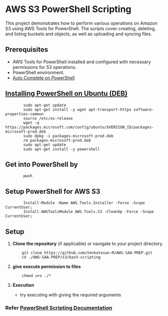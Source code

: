 # AWS S3 PowerShell Scripting

This project demonstrates how to perform various operations on Amazon S3 using AWS Tools for PowerShell. The scripts cover creating, deleting, and listing buckets and objects, as well as uploading and syncing files.

## Prerequisites

- AWS Tools for PowerShell installed and configured with necessary permissions for S3 operations.
- PowerShell environment.
- [Auto Complete on PowerShell](https://techcommunity.microsoft.com/t5/itops-talk-blog/autocomplete-in-powershell/ba-p/2604524)

## [Installing PowerShell on Ubuntu (DEB)](https://learn.microsoft.com/en-us/powershell/scripting/install/install-ubuntu?view=powershell-7.4)

```
        sudo apt-get update
        sudo apt-get install -y wget apt-transport-https software-properties-common
        source /etc/os-release
        wget -q https://packages.microsoft.com/config/ubuntu/$VERSION_ID/packages-microsoft-prod.deb
        sudo dpkg -i packages-microsoft-prod.deb
        rm packages-microsoft-prod.deb
        sudo apt-get update
        sudo apt-get install -y powershell
```

## Get into PowerShell by

```
        pwsh
```

## Setup PowerShell for AWS S3

```
        Install-Module -Name AWS.Tools.Installer -Force -Scope CurrentUser;
        Install-AWSToolsModule AWS.Tools.S3 -CleanUp -Force -Scope CurrentUser;   
```

## Setup

1. **Clone the repository** (if applicable) or navigate to your project directory.

    ```
        git clone https://github.com/Venkatesan-M/AWS-SAA-PREP.git
        cd ./AWS-SAA-PREP/s3/bash-scripting
    ```
2. **give execute permission to files**

    ```
        chmod u+x ./*
    ```
3. **Execution**
    - try executing with giving the required arguments

### Refer [PowerShell Scripting Documentation](https://docs.aws.amazon.com/powershell/latest/reference/items/S3_cmdlets.html) 